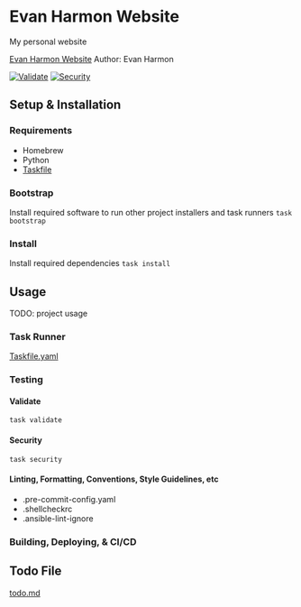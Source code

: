 # Evan Harmon Website
My personal website

[Evan Harmon Website](https://evanharmon.com)
Author: Evan Harmon

[![Validate](https://github.com/evanharmon1/evan-harmon/actions/workflows/validate.yml/badge.svg)](https://github.com/evanharmon1/evan-harmon/actions/workflows/validate.yml)
[![Security](https://github.com/evanharmon1/evan-harmon/actions/workflows/security.yml/badge.svg)](https://github.com/evanharmon1/evan-harmon/actions/workflows/security.yml)

## Setup & Installation

### Requirements
- Homebrew
- Python
- [Taskfile](https://taskfile.dev/)

### Bootstrap
Install required software to run other project installers and task runners
`task bootstrap`

### Install
Install required dependencies
`task install`

## Usage
TODO: project usage

### Task Runner
[Taskfile.yaml](./Taskfile.yml)

### Testing

#### Validate
`task validate`

#### Security
`task security`

#### Linting, Formatting, Conventions, Style Guidelines, etc
- .pre-commit-config.yaml
- .shellcheckrc
- .ansible-lint-ignore

### Building, Deploying, & CI/CD

## Todo File
[todo.md](./todo.md)
